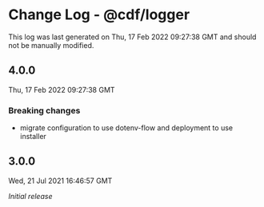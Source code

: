 # Change Log - @cdf/logger

This log was last generated on Thu, 17 Feb 2022 09:27:38 GMT and should not be manually modified.

## 4.0.0

Thu, 17 Feb 2022 09:27:38 GMT

### Breaking changes

- migrate configuration to use dotenv-flow and deployment to use installer

## 3.0.0

Wed, 21 Jul 2021 16:46:57 GMT

_Initial release_
